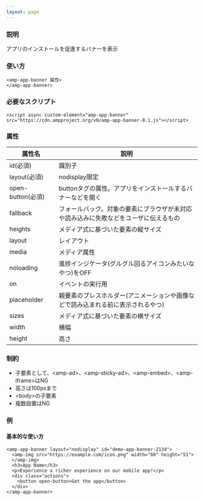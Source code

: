 ```yaml
---
layout: page
---
```


### 説明

アプリのインストールを促進するバナーを表示

### 使い方

    <amp-app-banner 属性>
    </amp-app-banner>

### 必要なスクリプト

    <script async custom-element="amp-app-banner" src="https://cdn.ampproject.org/v0/amp-app-banner-0.1.js"></script>

### 属性

| 属性名            | 説明                                                   |
|-------------------|--------------------------------------------------------|
| id(必須)          | 識別子                                                 |
| layout(必須)      | nodisplay限定                                          |
| open-button(必須) | buttonタグの属性。アプリをインストールするバナーなどを開く                    |
| fallback          | フォールバック。対象の要素にブラウザが未対応や読み込みに失敗などをユーザに伝えるもの |
| heights           | メディア式に基づいた要素の縦サイズ                                 |
| layout            | レイアウト                                                  |
| media             | メディア属性                                               |
| noloading         | 進捗インジケータ(グルグル回るアイコンみたいなやつ)をOFF                      |
| on                | イベントの実行用                                            |
| placeholder       | 親要素のプレスホルダー(アニメーションや画像などで読み込まれる前に表示されるやつ)    |
| sizes             | メディア式に基づいた要素の横サイズ                                 |
| width             | 横幅                                                   |
| height            | 高さ                                                    |

### 制約

- 子要素として、\<amp-ad\>、\<amp-sticky-ad\>、\<amp-embed\>、\<amp-iframe\>はNG
- 高さは100pxまで
- \<body\>の子要素
- 複数設置はNG

### 例

#### 基本的な使い方

    <amp-app-banner layout="nodisplay" id="demo-app-banner-2134">
      <amp-img src="https://example.com/icon.png" width="60" height="51">
      </amp-img>
      <h3>App Name</h3>
      <p>Experience a richer experience on our mobile app!</p>
      <div class="actions">
        <button open-button>Get the app</button>
      </div>
    </amp-app-banner>
